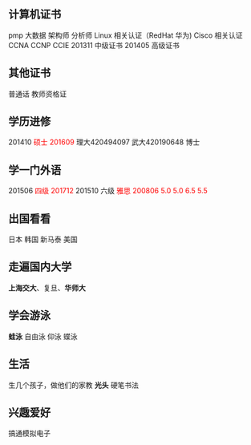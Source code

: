 ## 计算机证书
pmp
大数据
架构师
分析师
Linux 相关认证（RedHat 华为)
Cisco 相关认证  CCNA  CCNP  CCIE
201311 中级证书
201405 高级证书 
## 其他证书
普通话
教师资格证
## 学历进修
201410 <font color=red>硕士  201609</font>    理大420494097     武大420190648
博士
## 学一门外语
201506 <font color=red>四级  201712</font>
201510 六级
<font color=red>雅思  200806 5.0 5.0 6.5 5.5</font>
## 出国看看
日本
韩国
新马泰
美国
## 走遍国内大学  
**上海交大**、复旦、**华师大**
## 学会游泳
**蛙泳**
自由泳
仰泳
蝶泳
## 生活
生几个孩子，做他们的家教
**光头**
硬笔书法
## 兴趣爱好
搞通模拟电子
